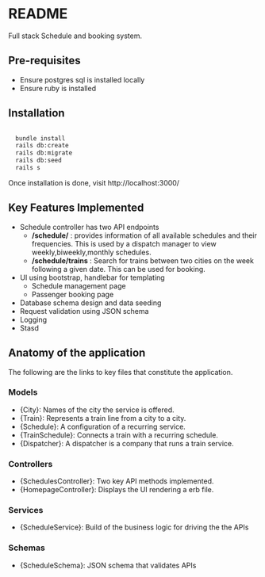 # README

Full stack Schedule and booking system.

## Pre-requisites
- Ensure postgres sql is installed locally
- Ensure ruby is installed

## Installation

```bash

  bundle install
  rails db:create
  rails db:migrate
  rails db:seed
  rails s

```

Once installation is done, visit http://localhost:3000/

## Key Features Implemented
  - Schedule controller has two API endpoints
      - **/schedule/** : provides information of all available schedules
        and their frequencies. This is used by a dispatch 
        manager to view weekly,biweekly,monthly schedules.
      - **/schedule/trains** : Search for trains between two cities on the week
        following a given date. This can be used for booking.
  - UI using bootstrap, handlebar for templating
      - Schedule management page
      - Passenger booking page
  - Database schema design and data seeding
  - Request validation using JSON schema
  - Logging
  - Stasd 

## Anatomy of the application

The following are the links to key files 
that constitute the application. 

### Models
  - {City}: Names of the city the service is offered.
  - {Train}: Represents a train line from a city to a city.
  - {Schedule}: A configuration of a recurring service. 
  - {TrainSchedule}: Connects a train with a recurring schedule.
  - {Dispatcher}: A dispatcher is a company that runs a train service.

### Controllers
  - {SchedulesController}: Two key API methods implemented.
  - {HomepageController}: Displays the UI rendering a erb file.

### Services
  - {ScheduleService}: Build of the business logic for driving the the APIs

### Schemas
  - {ScheduleSchema}: JSON schema that validates APIs